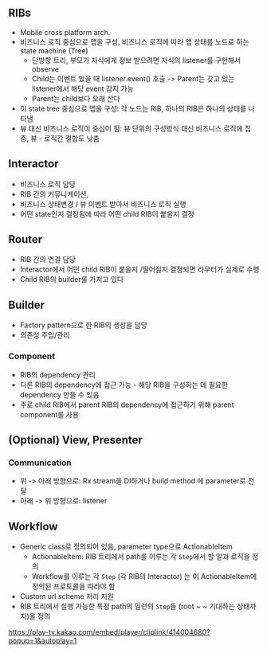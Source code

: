 ## RIBs
- Mobile cross platform arch.
- 비즈니스 로직 중심으로 앱을 구성, 비즈니스 로직에 따라 앱 상태를 노드로 하는 state machine (Tree)
  - 단방향 트리, 부모가 자식에게 정보 받으려면 자식의 listener를 구현해서 observe
  - Child는 이벤트 있을 때 listener.event() 호출 -> Parent는 갖고 있는 listener에서 해당 event 감지 가능
  - Parent는 child보다 오래 산다
- 이 state tree 중심으로 앱을 구성: 각 노드는 RIB, 하나의 RIB은 하나의 상태를 나타냄
- 뷰 대신 비즈니스 로직이 중심이 됨: 뷰 단위의 구성방식 대신 비즈니스 로직에 집중, 뷰 - 로직간 결합도 낮춤

## Interactor
- 비즈니스 로직 담당
- RIB 간의 커뮤니케이션, 
- 비즈니스 상태변경 / 뷰 이벤트 받아서 비즈니스 로직 실행 
- 어떤 state인지 결정됨에 따라 어떤 child RIB이 붙을지 결정

## Router
- RIB 간의 연결 담당
- Interactor에서 어떤 child RIB이 붙을지 /떨어질지 결정되면 라우터가 실제로 수행
- Child RIB의 builder를 가지고 있다

## Builder
- Factory pattern으로 한 RIB의 생성을 담당
- 의존성 주입/관리
### Component
- RIB의 dependency 관리
- 다른 RIB의 dependency에 접근 가능 - 해당 RIB을 구성하는 데 필요한 dependency 만들 수 있음
- 주로 child RIB에서 parent RIB의 dependency에 접근하기 위해 parent component를 사용

## (Optional) View, Presenter

### Communication
- 위 -> 아래 방향으로: Rx stream을 DI하거나 build method 에 parameter로 전달
- 아래 -> 위 방향으로: listener

## Workflow
- Generic class로 정의되어 있음, parameter type으로 ActionableItem 
  - ActionableItem: RIB 트리에서 path를 이루는 각 `Step`에서 할 일과 로직을 정의
  - Workflow를 이루는 각 `Step` (각 RIB의 Interactor) 는 이 ActionableItem에 정의된 프로토콜을 따라야 함
- Custom url scheme 처리 지원
- RIB 트리에서 실행 가능한 특정 path의 일련의 `Step`들 (root ~ <path> ~ 기대하는 상태까지)을 정의
  
https://play-tv.kakao.com/embed/player/cliplink/414004680?popup=1&autoplay=1
  
  
